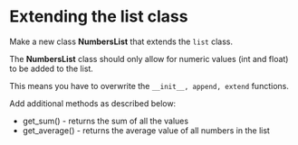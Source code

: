 # Extending the list class

Make a new class **NumbersList** that extends the `list` class.

The **NumbersList** class should only allow for numeric values (int and float) to be added to the list.

This means you have to overwrite the `__init__, append, extend` functions.

Add additional methods as described below:

* get_sum() - returns the sum of all the values
* get_average() - returns the average value of all numbers in the list
